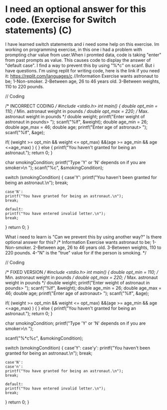 
# I need an optional answer for this code. (Exercise for Switch statements) (C)

I have learned switch statements and i need some help on this exercise. Im working on programming exercise, in this one i had a problem with prompting char value from user.When i promted data, code is taking "enter" from past prompts as value. This causes code to display the answer of "default case". I find a way to prevent this by using "%*c" on scanf. But i have questions.
I'm using replit for writing code, here is the link if you need it: https://replit.com/languages/c
//Information
Exercise wants astronaut to be;
1-Non-smoker.
2-Between age, 26 to 46 years old.
3-Between weights, 110 to 220 pounds.


// Coding

/* INCORRECT CODING */
#include <stdio.h>
int main()
{
double opt_min = 110; /* Min. astronaut weight in pounds */
double opt_max = 220; /* Max. astronaut weight in pounds */
double weight;
  printf("Enter weight of astronaut in pounds> ");
  scanf("%lf", &weight);
double age_min = 26;
double age_max = 46;
double age;
  printf("Enter age of astronaut> ");
  scanf("%lf", &age);

if(
  (weight >= opt_min && weight <= opt_max)
  &&(age >= age_min && age <=age_max)
  )
{
}
else
{
  printf("You haven't granted for being an astronaut.");
  return 0;
} 
  
char smokingCondition;
  printf("Type 'Y' or 'N' depends on if you are smoker>\n ");
  scanf("%c", &smokingCondition);
  
switch (smokingCondition)
  {
    case'Y':
    printf("You haven't been granted for being an astronaut.\n");
    break;

    case'N':
    printf("You have granted for being an astronaut.\n");
    break;

    default:
    printf("You have entered invalid letter.\n");
    break;
  }
  return 0;
}

What i need to learn is "Can we prevent this by using another way?" Is there optional answer for this?
/* Information
Exercise wants astronaut to be;
1-Non-smoker.
2-Between age, 26 to 46 years old.
3-Between weights, 110 to 220 pounds.
4-"N" is the "true" value for if the person is smoking.
*/

// Coding

/* FIXED VERSION */
#include <stdio.h>
int main()
{
double opt_min = 110; /* Min. astronaut weight in pounds */
double opt_max = 220; /* Max. astronaut weight in pounds */
double weight;
  printf("Enter weight of astronaut in pounds> ");
  scanf("%lf", &weight);
double age_min = 26;
double age_max = 46;
double age;
  printf("Enter age of astronaut> ");
  scanf("%lf", &age);

if(
  (weight >= opt_min && weight <= opt_max)
  &&(age >= age_min && age <=age_max)
  )
{
}
else
{
  printf("You haven't granted for being an astronaut.");
  return 0;
} 
  
char smokingCondition;
  printf("Type 'Y' or 'N' depends on if you are smoker>\n ");
  
  scanf("%*c%c", &smokingCondition);
  
switch (smokingCondition)
  {
    case'Y':
    case'y':
    printf("You haven't been granted for being an astronaut.\n");
    break;

    case'N':
    case'n':
    printf("You have granted for being an astronaut.\n");
    break;

    default:
    printf("You have entered invalid letter.\n");
    break;
  }
  return 0;
}


        